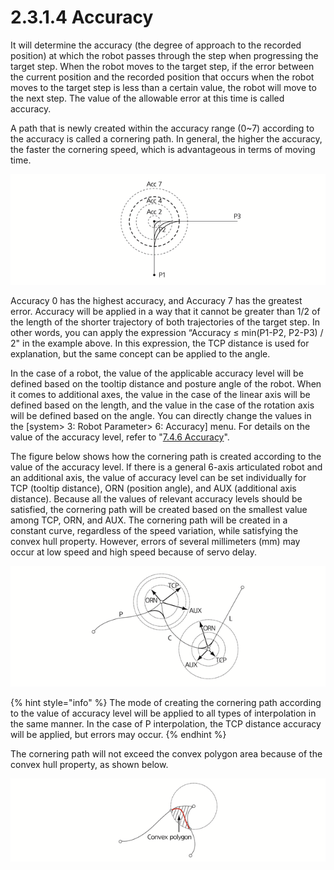 # 2.3.1.4 Accuracy

It will determine the accuracy \(the degree of approach to the recorded position\) at which the robot passes through the step when progressing the target step. When the robot moves to the target step, if the error between the current position and the recorded position that occurs when the robot moves to the target step is less than a certain value, the robot will move to the next step. The value of the allowable error at this time is called accuracy.

A path that is newly created within the accuracy range \(0~7\) according to the accuracy is called a cornering path. In general, the higher the accuracy, the faster the cornering speed, which is advantageous in terms of moving time.



![Figure 18 Change of the Path P2 Because of Accuracy](../../../_assets/image_53.png)

Accuracy 0 has the highest accuracy, and Accuracy 7 has the greatest error. Accuracy will be applied in a way that it cannot be greater than 1/2 of the length of the shorter trajectory of both trajectories of the target step. In other words, you can apply the expression “Accuracy ≤ min\(P1-P2, P2-P3\) / 2" in the example above. In this expression, the TCP distance is used for explanation, but the same concept can be applied to the angle.

In the case of a robot, the value of the applicable accuracy level will be defined based on the tooltip distance and posture angle of the robot. When it comes to additional axes, the value in the case of the linear axis will be defined based on the length, and the value in the case of the rotation axis will be defined based on the angle. You can directly change the values in the \[system&gt; 3: Robot Parameter&gt; 6: Accuracy\] menu. For details on the value of the accuracy level, refer to "[7.4.6 Accuracy](../../../7-system/4-robot-parameter/6-accuracy.md)".



The figure below shows how the cornering path is created according to the value of the accuracy level. If there is a general 6-axis articulated robot and an additional axis, the value of accuracy level can be set individually for TCP \(tooltip distance\), ORN \(position angle\), and AUX \(additional axis distance\). Because all the values of relevant accuracy levels should be satisfied, the cornering path will be created based on the smallest value among TCP, ORN, and AUX. The cornering path will be created in a constant curve, regardless of the speed variation, while satisfying the convex hull property. However, errors of several millimeters \(mm\) may occur at low speed and high speed because of servo delay.

![Figure 19 Creation of the Cornering Path According to the Value of Accuracy Level](../../../_assets/image_79.png)

{% hint style="info" %}
The mode of creating the cornering path according to the value of accuracy level will be applied to all types of interpolation in the same manner. In the case of P interpolation, the TCP distance accuracy will be applied, but errors may occur.
{% endhint %}

The cornering path will not exceed the convex polygon area because of the convex hull property, as shown below.

![Figure 20 All Points on the Cornering Path within the Convex Polygon Area](../../../_assets/image_87.png)

